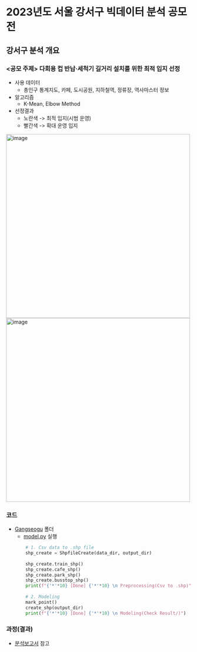 # 2023년도 서울 강서구 빅데이터 분석 공모전

## 강서구 분석 개요

### <공모 주제> 다회용 컵 반납·세척기 길거리 설치를 위한 최적 입지 선정
- 사용 데이터
  - 총인구 통계지도, 카페, 도시공원, 지하철역, 정류장, 역사마스터 정보
- 알고리즘
  - K-Mean, Elbow Method
- 선정결과
  - 노란색 -> 최적 입지(시범 운영)
  - 빨간색 -> 확대 운영 입지

<img width="500" alt="image" src="https://user-images.githubusercontent.com/93754504/227243063-f2cdbb23-0240-4d47-a73d-3230e0da548a.png">
<img width="500" alt="image" src="https://user-images.githubusercontent.com/93754504/227248821-73f93f10-977f-498d-9c46-d40787b4d76b.png">

### 코드
- [Gangseogu](Gangseogu) 폴더
  - [model.py](Gangseogu%2Fmodel.py) 실행
  ```python
      # 1. Csv data to .shp file
      shp_create = ShpfileCreate(data_dir, output_dir)
    
      shp_create.train_shp()
      shp_create.cafe_shp()
      shp_create.park_shp()
      shp_create.busstop_shp()
      print(f"{'*'*10} [Done] {'*'*10} \n Preprocessing(Csv to .shp)")
    
      # 2. Modeling
      mark_point()
      create_shp(output_dir)
      print(f"{'*'*10} [Done] {'*'*10} \n Modeling(Check Result/)")
  ```

### 과정(결과)
- [분석보고서]([https://docs.google.com/presentation/d/1QrfQfxlSvGKBj0OZ7W1DnwcpXbk3RbFuQgvQMP7QbZo/edit#slide=id.p](https://github.com/riverallzero/SeoulBigData/blob/main/reports.pdf)https://github.com/riverallzero/SeoulBigData/blob/main/reports.pdf) 참고
